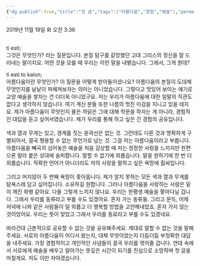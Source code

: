 ```yaml
---
{"dg-publish":true,"title":"첫 글","tags":["아름다움","경험","예술"],"permalink":"/쓴 글/에세이 또는 시/첫 글/","dgPassFrontmatter":true,"noteIcon":""}
---
```


2019년 11월 19일 화 오전 3:36<br/>
<br/>

ti esti;<br/>
그것은 무엇인가? 라는 질문입니다. 본질 탐구를 갈망했던 고대 그리스의 정신을 잘 드러내는 말이지요. 어떤 것을 모를 때 우리는 이런 말을 내뱉습니다. 그래서, 그게 뭔데?<br/>

ti esti to kalon;<br/>
아름다움이란 무엇인가? 이 질문을 어떻게 받아들이셨나요? 아름다움의 본질이 도대체 무엇인지를 낱낱이 파헤쳐보자는 의미는 아니었습니다. 그렇다고 멋있어 보이는 얘기로 교양 예술을 쌓자는 건 더더욱 아니었구요. 저는 우리가 아름다움에 대한 일말의 직관도 없다고 생각하지 않습니다. 여기 계신 분들 또한 나름의 멋진 미감을 지니고 있을 테지요. 제가 아름다움이 무엇인지 물은 까닭은 그에 대해 학문을 하자는 게 아니라, 경험적인 대답을 듣고 싶어서였습니다. 제가 우리를 통해 하고 싶은 건 경험의 공유입니다.<br/>
<br/>
색과 열과 무게는 있고, 경계를 짓는 윤곽선은 없는 것. 그런데도 다른 것과 명확하게 구별되어서, 결국 형용할 수 없는 무언가로 남는 것. 그걸 저는 아름다움이라고 부릅니다. 아름다움을 빼곡히 심어놓은 예술을 처음 감상할 때 저는 청정한 사랑을 느끼지만 한편으론 말라 붙은 성대에 슬퍼합니다. 말할 수 없기에 외롭습니다. 말을 원하기에 한 번 더 외롭습니다. 적확한 언어가 아니더라도 저의 사랑을 말하고 싶은 욕망에 휩싸입니다.<br/>
<br/>
그리고 머지않아 두 번째 욕망이 좇아옵니다. 제가 알지 못하는 모든 색과 열과 무게를 탐욕스레 담고 싶어집니다. 소유하길 원합니다. 그러나 아름다움을 사랑하는 사람은 밑이 깨진 화병 같아요. 다들 그렇게 느끼지 않나요. 우리는 한평생 예술을 쫓아다닐 겁니다. 그래서 우리를 동류라고 부를 수도 있겠어요. 혼자 가는 동류들. 그리고 문득, 어제 저녁에 나와 같은 사람들이 덜 외롭고 더 행복할 방법을 고안해내었죠. 혼자 가지 않는 것이었어요. 우리는 뜻이 맞았고 그래서 우리를 동료라고 부를 수도 있겠네요.<br/>
<br/>
바라건대 근본적으로 공유할 수 없는 것을 공유해주세요. 제대로 말할 수 없는 것을 말해주세요. 서로의 아름다움이 어디서 왔는지, 대체 무엇이었는지 더듬더듬 부정확한 대답을 내주세요. 가장 경험적이고 개인적인 사념들이 결국 우리를 엮어줄 겁니다. 연대 속에서 서로에게 예술을 배우고 알아가는 뜻깊은 시간이 되기를 진심으로 소망하며 첫 글을 마칠게요. 저도 이만 자야겠습니다.<br/>
